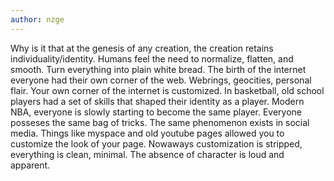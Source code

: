 ```yaml
---
author: nzge
---
```


Why is it that at the genesis of any creation, the creation retains individuality/identity. Humans feel the need to normalize, flatten, and smooth. Turn everything into plain white bread. The birth of the internet everyone had their own corner of the web. Webrings, geocities, personal flair. Your own corner of the internet is customized. 
In basketball, old school players had a set of skills that shaped their identity as a player. Modern NBA, everyone is slowly starting to become the same player. Everyone posseses the same bag of tricks.
The same phenomenon exists in social media. Things like myspace and old youtube pages allowed you to customize the look of your page. Nowaways customization is stripped, everything is clean, minimal. The absence of character is loud and apparent.